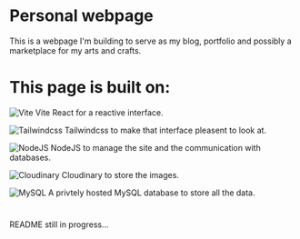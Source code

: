 
# Personal webpage

This is a webpage I'm building to serve as my blog, portfolio and possibly a marketplace for my arts and crafts.

# This page is built on:

![Vite](https://upload.wikimedia.org/wikipedia/commons/thumb/f/f1/Vitejs-logo.svg/250px-Vitejs-logo.svg.png) Vite React for a reactive interface.

![Tailwindcss](https://upload.wikimedia.org/wikipedia/commons/thumb/d/d5/Tailwind_CSS_Logo.svg/330px-Tailwind_CSS_Logo.svg.png) Tailwindcss to make that interface pleasent to look at.

![NodeJS](https://upload.wikimedia.org/wikipedia/commons/thumb/d/d9/Node.js_logo.svg/330px-Node.js_logo.svg.png) NodeJS to manage the site and the communication with databases.

![Cloudinary](https://upload.wikimedia.org/wikipedia/commons/thumb/b/b2/Cloudinary_logo.svg/320px-Cloudinary_logo.svg.png) Cloudinary to store the images.

![MySQL](https://www.mysql.com/common/logos/powered-by-mysql-125x64.png) A privtely hosted MySQL database to store all the data.

#
README still in progress...
